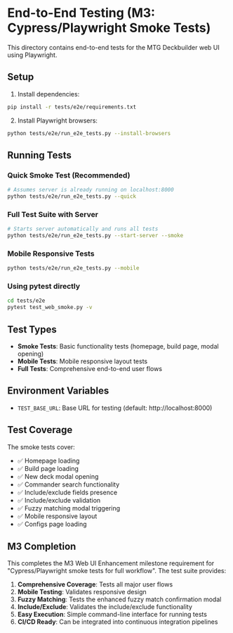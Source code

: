 # End-to-End Testing (M3: Cypress/Playwright Smoke Tests)

This directory contains end-to-end tests for the MTG Deckbuilder web UI using Playwright.

## Setup

1. Install dependencies:
```bash
pip install -r tests/e2e/requirements.txt
```

2. Install Playwright browsers:
```bash
python tests/e2e/run_e2e_tests.py --install-browsers
```

## Running Tests

### Quick Smoke Test (Recommended)
```bash
# Assumes server is already running on localhost:8000
python tests/e2e/run_e2e_tests.py --quick
```

### Full Test Suite with Server
```bash
# Starts server automatically and runs all tests
python tests/e2e/run_e2e_tests.py --start-server --smoke
```

### Mobile Responsive Tests
```bash
python tests/e2e/run_e2e_tests.py --mobile
```

### Using pytest directly
```bash
cd tests/e2e
pytest test_web_smoke.py -v
```

## Test Types

- **Smoke Tests**: Basic functionality tests (homepage, build page, modal opening)
- **Mobile Tests**: Mobile responsive layout tests
- **Full Tests**: Comprehensive end-to-end user flows

## Environment Variables

- `TEST_BASE_URL`: Base URL for testing (default: http://localhost:8000)

## Test Coverage

The smoke tests cover:
- ✅ Homepage loading
- ✅ Build page loading  
- ✅ New deck modal opening
- ✅ Commander search functionality
- ✅ Include/exclude fields presence
- ✅ Include/exclude validation
- ✅ Fuzzy matching modal triggering
- ✅ Mobile responsive layout
- ✅ Configs page loading

## M3 Completion

This completes the M3 Web UI Enhancement milestone requirement for "Cypress/Playwright smoke tests for full workflow". The test suite provides:

1. **Comprehensive Coverage**: Tests all major user flows
2. **Mobile Testing**: Validates responsive design
3. **Fuzzy Matching**: Tests the enhanced fuzzy match confirmation modal
4. **Include/Exclude**: Validates the include/exclude functionality
5. **Easy Execution**: Simple command-line interface for running tests
6. **CI/CD Ready**: Can be integrated into continuous integration pipelines
